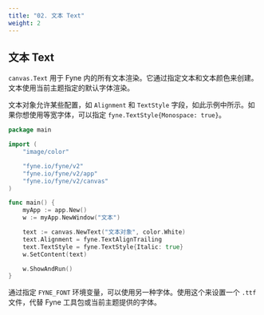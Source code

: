```yaml
---
title: "02. 文本 Text"
weight: 2
---
```


## 文本 Text

`canvas.Text` 用于 Fyne 内的所有文本渲染。它通过指定文本和文本颜色来创建。文本使用当前主题指定的默认字体渲染。

文本对象允许某些配置，如 `Alignment` 和 `TextStyle` 字段，如此示例中所示。如果你想使用等宽字体，可以指定 `fyne.TextStyle{Monospace: true}`。

```go
package main

import (
	"image/color"

	"fyne.io/fyne/v2"
	"fyne.io/fyne/v2/app"
	"fyne.io/fyne/v2/canvas"
)

func main() {
	myApp := app.New()
	w := myApp.NewWindow("文本")

	text := canvas.NewText("文本对象", color.White)
	text.Alignment = fyne.TextAlignTrailing
	text.TextStyle = fyne.TextStyle{Italic: true}
	w.SetContent(text)

	w.ShowAndRun()
}
```

通过指定 `FYNE_FONT` 环境变量，可以使用另一种字体。使用这个来设置一个 `.ttf` 文件，代替 Fyne 工具包或当前主题提供的字体。

